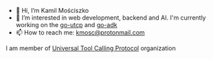 - 👋 Hi, I’m Kamil Mościszko
- 👀 I’m interested in web development, backend and AI. I'm currently working on the [go-utcp](https://github.com/universal-tool-calling-protocol/go-utcp) and [go-adk](https://github.com/Raezil/go-agent-development-kit)
- 📫 How to reach me: kmosc@protonmail.com

I am member of [Universal Tool Calling Protocol](https://github.com/universal-tool-calling-protocol) organization

<!---
Raezil/Raezil is a ✨ special ✨ repository because its `README.md` (this file) appears on your GitHub profile.
You can click the Preview link to take a look at your changes.
--->
